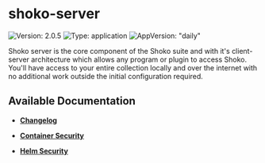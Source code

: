# shoko-server

![Version: 2.0.5](https://img.shields.io/badge/Version-2.0.5-informational?style=flat-square) ![Type: application](https://img.shields.io/badge/Type-application-informational?style=flat-square) ![AppVersion: "daily"](https://img.shields.io/badge/AppVersion-"daily"-informational?style=flat-square)

Shoko server is the core component of the Shoko suite and with it's client-server architecture which allows any program or plugin to access Shoko. You'll have access to your entire collection locally and over the internet with no additional work outside the initial configuration required.

## Available Documentation

- [**Changelog**](CHANGELOG)

- [**Container Security**](container-security)

- [**Helm Security**](helm-security)

